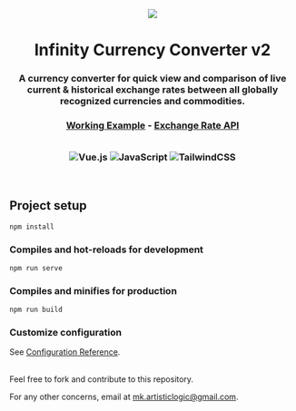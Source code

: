 <p align="center"><img src="public/img/social.png"></p>

<h1 align="center">Infinity Currency Converter v2</h1>

<h3 align="center">
A currency converter for quick view and comparison of live current & historical exchange rates between all globally recognized currencies and commodities.
</h3>

<h3 align="center">
<a href="https://infinityconverter.netlify.app" target="_blank">Working Example</a> - <a href="https://exchangerate.host" target="_blank">Exchange Rate API</a>
<br>
<br>

![Vue.js](https://img.shields.io/badge/vuejs-%2335495e.svg?style=for-the-badge&logo=vuedotjs&logoColor=%234FC08D)
![JavaScript](https://img.shields.io/badge/javascript-%23323330.svg?style=for-the-badge&logo=javascript&logoColor=%23F7DF1E)
![TailwindCSS](https://img.shields.io/badge/tailwindcss-%2338B2AC.svg?style=for-the-badge&logo=tailwind-css&logoColor=white)
<br/>
</h3>
<br>

## Project setup
```
npm install
```

### Compiles and hot-reloads for development
```
npm run serve
```

### Compiles and minifies for production
```
npm run build
```

### Customize configuration
See [Configuration Reference](https://cli.vuejs.org/config/).

<br>
Feel free to fork and contribute to this repository.

For any other concerns, email at <a href="mailto:mk.artisticlogic@gmail.com" target="_blank">mk.artisticlogic@gmail.com</a>.
